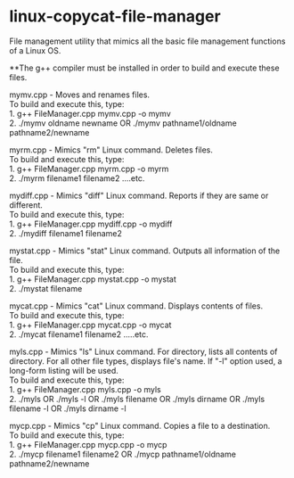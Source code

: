 # linux-copycat-file-manager
File management utility that mimics all the basic file management functions of a Linux OS.

**The g++ compiler must be installed in order to build and execute these files.

mymv.cpp - Moves and renames files. 
<br />To build and execute this, type: 
<br />    1. g++ FileManager.cpp mymv.cpp -o mymv
<br />    2. ./mymv oldname newname OR ./mymv pathname1/oldname pathname2/newname

myrm.cpp - Mimics "rm" Linux command. Deletes files.
<br />To build and execute this, type:
<br />    1. g++ FileManager.cpp myrm.cpp -o myrm
<br />    2. ./myrm filename1 filename2 ....etc.				

mydiff.cpp - Mimics "diff" Linux command. Reports if they are same or different.
<br />To build and execute this, type: 
    <br />          1. g++ FileManager.cpp mydiff.cpp -o mydiff
	<br />				    2. ./mydiff filename1 filename2

mystat.cpp - Mimics "stat" Linux command. Outputs all information of the file.
<br />To build and execute this, type: 
        <br />      1. g++ FileManager.cpp mystat.cpp -o mystat
	<br />				    2. ./mystat filename

mycat.cpp - Mimics "cat" Linux command. Displays contents of files.
<br />To build and execute this, type: 
       <br />       1. g++ FileManager.cpp mycat.cpp -o mycat
	<br />				    2. ./mycat filename1 filename2 .....etc.				

myls.cpp - Mimics "ls" Linux command. For directory, lists all contents of directory. For all other file types, displays file's name. If "-l" option used, a long-form listing will be used.
<br />To build and execute this, type: 
     <br />         1. g++ FileManager.cpp myls.cpp -o myls
<br />	    2. ./myls OR ./myls -l OR ./myls filename OR ./myls dirname OR ./myls filename -l OR ./myls dirname -l

mycp.cpp - Mimics "cp" Linux command. Copies a file to a destination.
<br />To build and execute this, type: 
     <br />         1. g++ FileManager.cpp mycp.cpp -o mycp
	<br />			    2. ./mycp filename1 filename2 OR ./mycp pathname1/oldname pathname2/newname			

